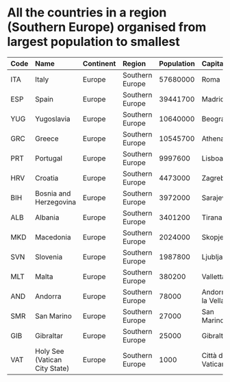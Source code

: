 # All the countries in a region (Southern Europe) organised from largest population to smallest

| Code | Name | Continent | Region | Population | Capital |
| :--- | :--- | :--- | :--- | :--- | :--- |
|ITA|Italy|Europe|Southern Europe|57680000|Roma|
|ESP|Spain|Europe|Southern Europe|39441700|Madrid|
|YUG|Yugoslavia|Europe|Southern Europe|10640000|Beograd|
|GRC|Greece|Europe|Southern Europe|10545700|Athenai|
|PRT|Portugal|Europe|Southern Europe|9997600|Lisboa|
|HRV|Croatia|Europe|Southern Europe|4473000|Zagreb|
|BIH|Bosnia and Herzegovina|Europe|Southern Europe|3972000|Sarajevo|
|ALB|Albania|Europe|Southern Europe|3401200|Tirana|
|MKD|Macedonia|Europe|Southern Europe|2024000|Skopje|
|SVN|Slovenia|Europe|Southern Europe|1987800|Ljubljana|
|MLT|Malta|Europe|Southern Europe|380200|Valletta|
|AND|Andorra|Europe|Southern Europe|78000|Andorra la Vella|
|SMR|San Marino|Europe|Southern Europe|27000|San Marino|
|GIB|Gibraltar|Europe|Southern Europe|25000|Gibraltar|
|VAT|Holy See (Vatican City State)|Europe|Southern Europe|1000|Città del Vaticano|
